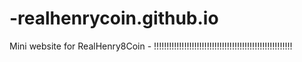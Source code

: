 # -realhenrycoin.github.io
Mini website for RealHenry8Coin - !!!!!!!!!!!!!!!!!!!!!!!!!!!!!!!!!!!!!!!!!!!!!!!!!!!!!!!
